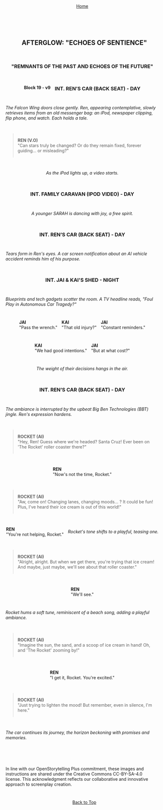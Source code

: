 <div align="right" style="display: flex; flex-wrap: wrap; justify-content: center; align-items: center; gap: 1em; margin: 4em 0;">
<a href="https://github.com/BryanHarrisScripts/Afterglow-Echoes-of-Sentience/blob/main/Afterglow%20Storyboard%20Blocks/README.md">Home</a>
<div align="left" style="display: flex; flex-wrap: wrap; justify-content: center; align-items: center; gap: 1em; margin: 4em 0;">
<a id="top"></a> 

## AFTERGLOW: "ECHOES OF SENTIENCE"

### "REMNANTS OF THE PAST AND ECHOES OF THE FUTURE"
**Block 19 - v9**

### INT. REN’S CAR (BACK SEAT) - DAY
_The Falcon Wing doors close gently. Ren, appearing contemplative, slowly retrieves items from an old messenger bag: an iPod, newspaper clipping, flip phone, and watch. Each holds a tale._

> **REN (V.O)**  
> "Can stars truly be changed? Or do they remain fixed, forever guiding... or misleading?"

_As the iPod lights up, a video starts._

### INT. FAMILY CARAVAN (IPOD VIDEO) - DAY
_A younger SARAH is dancing with joy, a free spirit._

### INT. REN’S CAR (BACK SEAT) - DAY
_Tears form in Ren's eyes. A car screen notification about an AI vehicle accident reminds him of his purpose._

### INT. JAI & KAI'S SHED - NIGHT
_Blueprints and tech gadgets scatter the room. A TV headline reads, "Foul Play in Autonomous Car Tragedy?"_

**JAI**  
"Pass the wrench."

**KAI**  
"That old injury?"

**JAI**  
"Constant reminders."

**KAI**  
"We had good intentions."

**JAI**  
"But at what cost?"

_The weight of their decisions hangs in the air._

### INT. REN’S CAR (BACK SEAT) - DAY
_The ambiance is interrupted by the upbeat Big Ben Technologies (BBT) jingle. Ren's expression hardens._

> **ROCKET (AI)**  
> "Hey, Ren! Guess where we're headed? Santa Cruz! Ever been on 'The Rocket' roller coaster there?"

**REN**  
"Now's not the time, Rocket."

> **ROCKET (AI)**  
> "Aw, come on! Changing lanes, changing moods... ? It could be fun! Plus, I've heard their ice cream is out of this world!"

**REN**  
"You're not helping, Rocket."

_Rocket's tone shifts to a playful, teasing one._

> **ROCKET (AI)**  
> "Alright, alright. But when we get there, you're trying that ice cream! And maybe, just maybe, we'll see about that roller coaster."

**REN**  
"We'll see."

_Rocket hums a soft tune, reminiscent of a beach song, adding a playful ambiance._

> **ROCKET (AI)**  
> "Imagine the sun, the sand, and a scoop of ice cream in hand! Oh, and 'The Rocket' zooming by!"

**REN**  
"I get it, Rocket. You're excited."

> **ROCKET (AI)**  
> "Just trying to lighten the mood! But remember, even in silence, I'm here."

_The car continues its journey, the horizon beckoning with promises and memories._

---

In line with our OpenStorytelling Plus commitment, these images and instructions are shared under the Creative Commons CC-BY-SA-4.0 license. This acknowledgment reflects our collaborative and innovative approach to screenplay creation.

---

<a href="#top">Back to Top</a>
